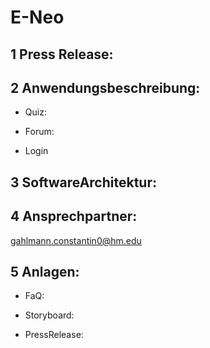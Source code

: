 # E-Neo

## 1 Press Release:







## 2 Anwendungsbeschreibung:

- Quiz:

- Forum:

- Login

## 3 SoftwareArchitektur:

## 4 Ansprechpartner:
gahlmann.constantin0@hm.edu


## 5 Anlagen:

- FaQ:


- Storyboard:


- PressRelease:

